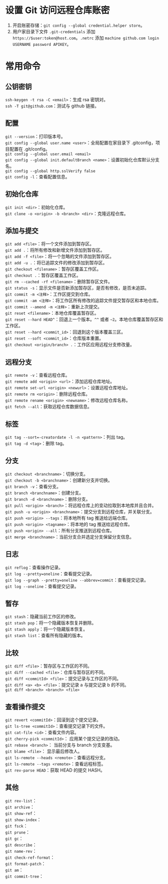 # 设置 Git 访问远程仓库账密

1. 开启账密存储：`git config --global credential.helper store`。
2. 用户家目录下文件 `.git-credentials` 添加 `https://$user:token@host.com`。`.netrc` 添加 `machine github.com login USERNAME password APIKEY`。

# 常用命令

## 公钥密钥

`ssh-keygen -t rsa -C <email>`：生成 rsa 密钥对。  
`ssh -T git@github.com`：测试与 github 链接。

## 配置

`git --version`：打印版本号。  
`git config --global user.name <user>`：全局配置在家目录下 .gitconfig，项目配置在 .git/config。  
`git config --global user.email <email>`  
`git config --global init.defaultBranch <name>`：设置初始化仓库默认分支名。  
`git config --global http.sslVerify false`  
`git config -l`：查看配置信息。

## 初始化仓库

`git init <dir>`：初始化仓库。  
`git clone -o <origin> -b <branch> <dir>`：克隆远程仓库。

## 添加与提交

`git add <file>`：将一个文件添加到暂存区。  
`git add .`：将所有修改和新增文件添加到暂存区。  
`git add -f <file>`：将一个忽略的文件添加到暂存区。  
`git add -u .`：将已追踪文件的修改添加到暂存区。  
`git checkout <filename>`：暂存区覆盖工作区。  
`git checkout .`：暂存区覆盖工作区。  
`git rm --cached -rf <filename>`：删除暂存区文件。  
`git status -s`：显示文件是否新添加暂存区，是否有修改，是否未追踪。  
`git commit -m <注释>`：工作区提交到仓库。  
`git commit -am <注释>`：将工作区所有修改的追踪文件提交暂存区和本地仓库。  
`git commit --amend -m <注释>`：重新上次提交。  
`git reset <filename>`：本地仓库覆盖暂存区。  
`git reset --hard HEAD^`：回退上一个版本。`^^` 或者 `~2`。本地仓库覆盖暂存区和工作区。  
`git reset --hard <commit_id>`：回退到这个版本覆盖三区。  
`git reset --soft <commit_id>`：仓库版本重置。  
`git checkout <origin/branch> .`：工作区应用远程分支修改量。

## 远程分支

`git remote -v`：查看远程仓库。  
`git remote add <origin> <url>`：添加远程仓库地址。  
`git remote set-url <origin> <newurl>`：设置远程仓库地址。  
`git remote rm <origin>`：删除远程仓库。  
`git remote rename <origin> <newname>`：修改远程仓库名称。  
`git fetch --all`：获取远程仓库数据信息。

## 标签

`git tag --sort=-creatordate -l -n <pattern>`：列出 tag。  
`git tag -d <tag>`：删除 tag。

## 分支

`git checkout <branchname>`：切换分支。  
`git checkout -b <branchname>`：创建新分支并切换。  
`git branch -v`：查看分支。  
`git branch <branchname>`：创建分支。  
`git branch -d <branchname>`：删除分支。  
`git pull <origin> <branch>`：将远程仓库上的变动拉取到本地库并且合并。  
`git push -u <origin> <branchname>`：提交分支到远程仓库，并关联分支。  
`git push <origin> --tags`：将本地所有 tag 推送给远端仓库。  
`git push <origin> <tagname>`：将本地的 tag 推送给远程仓库。  
`git push <origin> --all`：所有分支推送到远程仓库。  
`git merge <branchname>`：当前分支合并选定分支保留分支信息。

## 日志

`git reflog`：查看操作记录。  
`git log --pretty=oneline`：查看提交记录。  
`git log --graph --pretty=oneline --abbrev=commit`：查看提交记录。  
`git log --oneline`：查看提交记录。

## 暂存

`git stash`：隐藏当前工作区的修改。  
`git stash pop`：将一个隐藏版本恢复并删除。  
`git stash apply`：将一个隐藏版本恢复。  
`git stash list`：查看所有隐藏的版本。

## 比较

`git diff <file>`：暂存区与工作区的不同。  
`git diff --cached <file>`：仓库与暂存区的不同。  
`git diff <commitId> <file>`：提交记录与工作区的不同。  
`git diff <a> <b> <file>`：提交记录 a 与提交记录 b 的不同。  
`git diff <branch> <branch> <file>`

## 查看操作提交

`git revert <commitId>`：回滚到这个提交记录。  
`git ls-tree <commitId>`：查看提交记录下的文件。  
`git cat-file <id>`：查看文件内容。  
`git cherry-pick <commitId>`： 应用某个提交记录的改动。  
`git rebase <branch>`： 当前分支与 branch 分支变基。  
`git blame <file>`： 显示最后修改人。  
`git ls-remote --heads <remote>`：查看远程分支。  
`git ls-remote --tags <remote>`：查看远程标签。  
`git rev-parse HEAD`：获取 HEAD 的提交 HASH。

## 其他

`git rev-list`：  
`git archive`：  
`git show-ref`：  
`git show-index`：  
`git fsck`：  
`git prune`：  
`git gc`：  
`git describe`：  
`git name-rev`：  
`git check-ref-format`：  
`git format-patch`：  
`git am`：  
`git commit-tree`：
